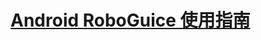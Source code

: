 # [Android RoboGuice 使用指南](http://www.imobilebbs.com/wordpress/%E6%95%99%E7%A8%8B/android%E5%BC%80%E5%8F%91%E6%95%99%E7%A8%8B)

